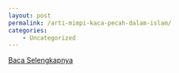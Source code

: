 ```yaml
---
layout: post
permalink: /arti-mimpi-kaca-pecah-dalam-islam/
categories:
    - Uncategorized
---
```


[Baca Selengkapnya](/02)